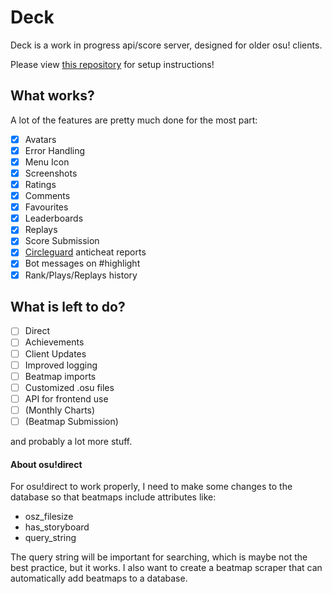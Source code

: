 # Deck

Deck is a work in progress api/score server, designed for older osu! clients.

Please view [this repository](https://github.com/Lekuruu/titanic) for setup instructions!

## What works?

A lot of the features are pretty much done for the most part:

- [x] Avatars
- [x] Error Handling
- [x] Menu Icon
- [x] Screenshots
- [x] Ratings
- [x] Comments
- [x] Favourites
- [x] Leaderboards
- [x] Replays
- [x] Score Submission
- [x] [Circleguard](https://github.com/circleguard) anticheat reports
- [x] Bot messages on #highlight
- [x] Rank/Plays/Replays history

## What is left to do?

- [ ] Direct
- [ ] Achievements
- [ ] Client Updates
- [ ] Improved logging
- [ ] Beatmap imports
- [ ] Customized .osu files
- [ ] API for frontend use
- [ ] (Monthly Charts)
- [ ] (Beatmap Submission)

and probably a lot more stuff.

#### About osu!direct

For osu!direct to work properly, I need to make some changes to the database
so that beatmaps include attributes like:
- osz_filesize
- has_storyboard
- query_string

The query string will be important for searching, which is maybe not the best practice, but it works.
I also want to create a beatmap scraper that can automatically add beatmaps to a database.
